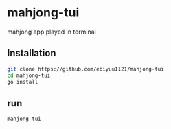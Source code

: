 # mahjong-tui

mahjong app played in terminal

## Installation

```sh
git clone https://github.com/ebiyuu1121/mahjong-tui
cd mahjong-tui
go install
```

## run

```sh
mahjong-tui
```
